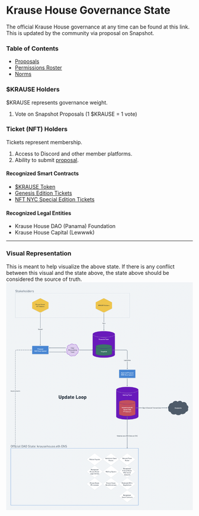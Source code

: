 # Krause House Governance State

The official Krause House governance at any time can be found at this link. This is updated by the community via proposal on Snapshot.

### Table of Contents

- [Proposals](./proposals.md)
- [Permissions Roster](./permissions.md)
- [Norms](./norms.md)

### $KRAUSE Holders

$KRAUSE represents governance weight.

1. Vote on Snapshot Proposals (1 $KRAUSE = 1 vote)

### Ticket (NFT) Holders

Tickets represent membership.

1. Access to Discord and other member platforms.
2. Ability to submit [proposal](./proposals).

#### Recognized Smart Contracts

- [$KRAUSE Token](https://etherscan.io/address/0x9f6f91078a5072a8b54695dafa2374ab3ccd603b)
- [Genesis Edition Tickets](https://etherscan.io/token/0xc4e0f3ec24972c75df7c716922096f4270b7bb4e)
- [NFT NYC Special Edition Tickets](https://etherscan.io/token/0x591E13ed6C78c0dc715336947db818ddB85a6ffE)

#### Recognized Legal Entities

- Krause House DAO (Panama) Foundation
- Krause House Capital (Lewwwk)

---

### Visual Representation

This is meant to help visualize the above state. If there is any conflict between this visual and the state above, the state above should be considered the source of truth.
![org chart](./state.png)
